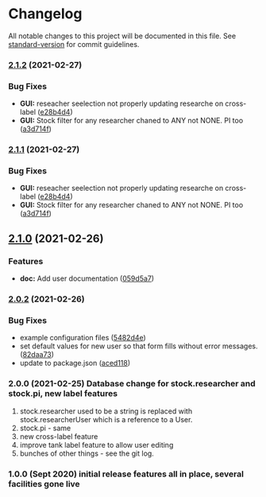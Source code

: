 # Changelog

All notable changes to this project will be documented in this file. See [standard-version](https://github.com/conventional-changelog/standard-version) for commit guidelines.

### [2.1.2](https://github.com/tmoens/zebrafish-facility-manager/compare/v2.1.0...v2.1.2) (2021-02-27)


### Bug Fixes

* **GUI:** reseacher seelection not properly updating researche on cross-label ([e28b4d4](https://github.com/tmoens/zebrafish-facility-manager/commit/e28b4d441d6305325a4d2366387e0423b2aa1e19))
* **GUI:** Stock filter for any researcher chaned to ANY not NONE. PI too ([a3d714f](https://github.com/tmoens/zebrafish-facility-manager/commit/a3d714ff548846291903e6384bc938d5f2df1fbc))

### [2.1.1](https://github.com/tmoens/zebrafish-facility-manager/compare/v2.1.0...v2.1.1) (2021-02-27)


### Bug Fixes

* **GUI:** reseacher seelection not properly updating researche on cross-label ([e28b4d4](https://github.com/tmoens/zebrafish-facility-manager/commit/e28b4d441d6305325a4d2366387e0423b2aa1e19))
* **GUI:** Stock filter for any researcher chaned to ANY not NONE. PI too ([a3d714f](https://github.com/tmoens/zebrafish-facility-manager/commit/a3d714ff548846291903e6384bc938d5f2df1fbc))

## [2.1.0](https://github.com/tmoens/zebrafish-facility-manager/compare/v2.0.2...v2.1.0) (2021-02-26)


### Features

* **doc:** Add user documentation ([059d5a7](https://github.com/tmoens/zebrafish-facility-manager/commit/059d5a713274b30967fe10a52d4abe96532579a7))

### [2.0.2](https://github.com/tmoens/zebrafish-facility-manager/compare/v0.0.4...v2.0.2) (2021-02-26)


### Bug Fixes

* example configuration files ([5482d4e](https://github.com/tmoens/zebrafish-facility-manager/commit/5482d4e026a96b08b30619ae13e3cca7f293ea29))
* set default values for new user so that form fills without error messages. ([82daa73](https://github.com/tmoens/zebrafish-facility-manager/commit/82daa737ebaa6c782cdc12ad5a647823b34eec66))
* update to package.json ([aced118](https://github.com/tmoens/zebrafish-facility-manager/commit/aced118cd3ee6c591992665f8eee8d33e2c7b1fb))

### 2.0.0 (2021-02-25) Database change for stock.researcher and stock.pi, new label features

1. stock.researcher used to be a string is replaced with stock.researcherUser which is
a reference to a User.
1. stock.pi - same
1. new cross-label feature
1. improve tank label feature to allow user editing
1. bunches of other things - see the git log.


### 1.0.0 (Sept 2020) initial release features all in place, several facilities gone live
